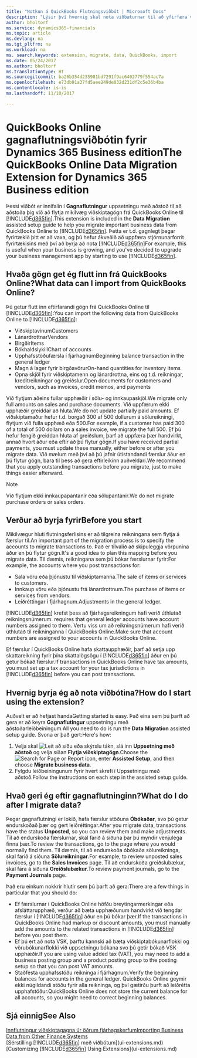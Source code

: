 ```yaml
---
title: "Notkun á QuickBooks Flutningsviðbót | Microsoft Docs"
description: "Lýsir því hvernig skal nota viðbæturnar til að yfirfæra viðskiptamenn, lánardrottna, vörur og reikninga frá QuickBooks Online í Dynamics 365."
author: bholtorf
ms.service: dynamics365-financials
ms.topic: article
ms.devlang: na
ms.tgt_pltfrm: na
ms.workload: na
ms. search.keywords: extension, migrate, data, QuickBooks, import
ms.date: 05/24/2017
ms.author: bholtorf
ms.translationtype: HT
ms.sourcegitcommit: ba26b354d235981bd7291f9ac6402779f554ac7a
ms.openlocfilehash: e73db91a37fd5aee249de032d231df2c5e36b4ba
ms.contentlocale: is-is
ms.lasthandoff: 11/10/2017

---
```


# <a name="the-quickbooks-online-data-migration-extension-for-dynamics-365-business-edition"></a><span data-ttu-id="10140-103">QuickBooks Online gagnaflutningsviðbótin fyrir Dynamics 365 Business edition</span><span class="sxs-lookup"><span data-stu-id="10140-103">The QuickBooks Online Data Migration Extension for Dynamics 365 Business edition</span></span>
<span data-ttu-id="10140-104">Þessi viðbót er innifalin í **Gagnaflutningur** uppsetningu með aðstoð til að aðstoða þig við að flytja mikilvæg viðskiptagögn frá QuickBooks Online til [!INCLUDE[d365fin](includes/d365fin_md.md)].</span><span class="sxs-lookup"><span data-stu-id="10140-104">This extension is included in the **Data Migration** assisted setup guide to help you migrate important business data from QuickBooks Online to [!INCLUDE[d365fin](includes/d365fin_md.md)].</span></span> <span data-ttu-id="10140-105">Þetta er t.d. gagnlegt þegar fyrirtækið þitt er að vaxa, og þú hefur ákveðið að uppfæra stjórnunarforrit fyrirtækisins með því að byrja að nota [!INCLUDE[d365fin](includes/d365fin_md.md)]</span><span class="sxs-lookup"><span data-stu-id="10140-105">For example, this is useful when your business is growing, and you've decided to upgrade your business management app by starting to use [!INCLUDE[d365fin](includes/d365fin_md.md)].</span></span>

## <a name="what-data-can-i-import-from-quickbooks-online"></a><span data-ttu-id="10140-106">Hvaða gögn get ég flutt inn frá QuickBooks Online?</span><span class="sxs-lookup"><span data-stu-id="10140-106">What data can I import from QuickBooks Online?</span></span>
<span data-ttu-id="10140-107">Þú getur flutt inn eftirfarandi gögn frá QuickBooks Online til [!INCLUDE[d365fin](includes/d365fin_md.md)]:</span><span class="sxs-lookup"><span data-stu-id="10140-107">You can import the following data from QuickBooks Online to [!INCLUDE[d365fin](includes/d365fin_md.md)]:</span></span>  

* <span data-ttu-id="10140-108">Viðskiptavinum</span><span class="sxs-lookup"><span data-stu-id="10140-108">Customers</span></span>
* <span data-ttu-id="10140-109">Lánardrottnar</span><span class="sxs-lookup"><span data-stu-id="10140-109">Vendors</span></span>
* <span data-ttu-id="10140-110">Birgðir</span><span class="sxs-lookup"><span data-stu-id="10140-110">Items</span></span>
* <span data-ttu-id="10140-111">Bókhaldslykill</span><span class="sxs-lookup"><span data-stu-id="10140-111">Chart of accounts</span></span>
* <span data-ttu-id="10140-112">Upphafsstöðufærsla í fjárhagnum</span><span class="sxs-lookup"><span data-stu-id="10140-112">Beginning balance transaction in the general ledger</span></span>
* <span data-ttu-id="10140-113">Magn á lager fyrir birgðavörur</span><span class="sxs-lookup"><span data-stu-id="10140-113">On-hand quantities for inventory items</span></span>
* <span data-ttu-id="10140-114">Opna skjöl fyrir viðskiptamenn og lánardrottna, eins og t.d. reikningar, kreditreikningar og greiðslur.</span><span class="sxs-lookup"><span data-stu-id="10140-114">Open documents for customers and vendors, such as invoices, credit memos, and payments</span></span>

<span data-ttu-id="10140-115">Við flytjum aðeins fullar upphæðir í sölu- og innkaupaskjöl.</span><span class="sxs-lookup"><span data-stu-id="10140-115">We migrate only full amounts on sales and purchase documents.</span></span> <span data-ttu-id="10140-116">Við uppfærum ekki upphæðir greiddar að hluta.</span><span class="sxs-lookup"><span data-stu-id="10140-116">We do not update partially paid amounts.</span></span> <span data-ttu-id="10140-117">Ef viðskiptamaður hefur t.d. borgað 300 af 500 dollurum á sölureikningi, flytjum við fulla upphæð eða 500.</span><span class="sxs-lookup"><span data-stu-id="10140-117">For example, if a customer has paid 300 of a total of 500 dollars on a sales invoice, we migrate the full 500.</span></span> <span data-ttu-id="10140-118">Ef þú hefur fengið greiddan hluta af greiðslum, þarf að uppfæra þær handvirkt, annað hvort áður eða eftir að þú flytur gögn.</span><span class="sxs-lookup"><span data-stu-id="10140-118">If you have received partial payments, you must update these manually, either before or after you migrate data.</span></span> <span data-ttu-id="10140-119">Við mælum með því að þú jafnir útistandandi færslur áður en þú flytur gögn, bara til þess að gera eftirleikinn auðveldari.</span><span class="sxs-lookup"><span data-stu-id="10140-119">We recommend that you apply outstanding transactions before you migrate, just to make things easier afterward.</span></span>

> [!NOTE]  
>   <span data-ttu-id="10140-120">Við flytjum ekki innkaupapantanir eða sölupantanir.</span><span class="sxs-lookup"><span data-stu-id="10140-120">We do not migrate purchase orders or sales orders.</span></span>

## <a name="before-you-start"></a><span data-ttu-id="10140-121">Verður að byrja fyrir</span><span class="sxs-lookup"><span data-stu-id="10140-121">Before you start</span></span>
<span data-ttu-id="10140-122">Mikilvægur hluti flutningsferlisins er að tilgreina reikningana sem flytja á færslur til.</span><span class="sxs-lookup"><span data-stu-id="10140-122">An important part of the migration process is to specify the accounts to migrate transactions to.</span></span> <span data-ttu-id="10140-123">Það er tilvalið að skipuleggja vörpunina áður en þú flytur gögn.</span><span class="sxs-lookup"><span data-stu-id="10140-123">It's a good idea to plan this mapping before you migrate data.</span></span> <span data-ttu-id="10140-124">Til dæmis, reikningana sem þú bókar færslurnar fyrir:</span><span class="sxs-lookup"><span data-stu-id="10140-124">For example, the accounts where you post transactions for:</span></span>  

* <span data-ttu-id="10140-125">Sala vöru eða þjónustu til viðskiptamanna.</span><span class="sxs-lookup"><span data-stu-id="10140-125">The sale of items or services to customers.</span></span>
* <span data-ttu-id="10140-126">Innkaup vöru eða þjónustu frá lánardrottnum.</span><span class="sxs-lookup"><span data-stu-id="10140-126">The purchase of items or services from vendors.</span></span>  
* <span data-ttu-id="10140-127">Leiðréttingar í fjárhagnum.</span><span class="sxs-lookup"><span data-stu-id="10140-127">Adjustments in the general ledger.</span></span>  

[!INCLUDE[d365fin](includes/d365fin_md.md)]<span data-ttu-id="10140-128"> krefst þess að fjárhagsreikningum hafi verið úthlutað reikningsnúmerum.</span><span class="sxs-lookup"><span data-stu-id="10140-128"> requires that general ledger accounts have account numbers assigned to them.</span></span> <span data-ttu-id="10140-129">Vertu viss um að reikningsnúmerum hafi verið úthlutað til reikninganna í QuickBooks Online.</span><span class="sxs-lookup"><span data-stu-id="10140-129">Make sure that account numbers are assigned to your accounts in QuickBooks Online.</span></span>

<span data-ttu-id="10140-130">Ef færslur í QuickBooks Online hafa skattaupphæðir, þarf að setja upp skattareikning fyrir þína skattalögsögu í [!INCLUDE[d365fin](includes/d365fin_md.md)] áður en þú getur bókað færslur.</span><span class="sxs-lookup"><span data-stu-id="10140-130">If transactions in QuickBooks Online have tax amounts, you must set up a tax account for your tax jurisdictions in [!INCLUDE[d365fin](includes/d365fin_md.md)] before you can post transactions.</span></span>

## <a name="how-do-i-start-using-the-extension"></a><span data-ttu-id="10140-131">Hvernig byrja ég að nota viðbótina?</span><span class="sxs-lookup"><span data-stu-id="10140-131">How do I start using the extension?</span></span>
<span data-ttu-id="10140-132">Auðvelt er að hefjast handa</span><span class="sxs-lookup"><span data-stu-id="10140-132">Getting started is easy.</span></span> <span data-ttu-id="10140-133">Það eina sem þú þarft að gera er að keyra **Gagnaflutingur** uppsetningu með aðstoðarleiðbeiningum.</span><span class="sxs-lookup"><span data-stu-id="10140-133">All you need to do is run the **Data Migration** assisted setup guide.</span></span> <span data-ttu-id="10140-134">Svona er það gert:</span><span class="sxs-lookup"><span data-stu-id="10140-134">Here's how:</span></span>

1. <span data-ttu-id="10140-135">Velja skal ![Leit að síðu eða skýrslu](media/ui-search/search_small.png "Leit að síðu eða skýrslu táknið") tákn, slá inn **Uppsetning með aðstoð** og velja síðan **Flytja viðskiptagögn**.</span><span class="sxs-lookup"><span data-stu-id="10140-135">Choose the ![Search for Page or Report](media/ui-search/search_small.png "Search for Page or Report icon") icon, enter **Assisted Setup**, and then choose **Migrate business data**.</span></span>
2. <span data-ttu-id="10140-136">Fylgdu leiðbeiningunum fyrir hvert skrefi í Uppsetningu með aðstoð.</span><span class="sxs-lookup"><span data-stu-id="10140-136">Follow the instructions on each step in the assisted setup guide.</span></span>

## <a name="what-do-i-do-after-i-migrate-data"></a><span data-ttu-id="10140-137">Hvað geri ég eftir gagnaflutninginn?</span><span class="sxs-lookup"><span data-stu-id="10140-137">What do I do after I migrate data?</span></span>
<span data-ttu-id="10140-138">Þegar gagnaflutningi er lokið, hafa færslur stöðuna **Óbókaðar**, svo þú getur endurskoðað þær og gert leiðréttingar.</span><span class="sxs-lookup"><span data-stu-id="10140-138">After you migrate data, transactions have the status **Unposted**, so you can review them and make adjustments.</span></span> <span data-ttu-id="10140-139">Til að endurskoða færslurnar, skal farið á síðuna þar þú myndir venjulega finna þær.</span><span class="sxs-lookup"><span data-stu-id="10140-139">To review the transactions, go to the page where you would normally find them.</span></span> <span data-ttu-id="10140-140">Til dæmis, til að endurskoða óbókaða sölureikninga, skal farið á síðuna **Sölureikningar**.</span><span class="sxs-lookup"><span data-stu-id="10140-140">For example, to review unposted sales invoices, go to the **Sales Invoices** page.</span></span> <span data-ttu-id="10140-141">Til að endurskoða greiðslubækur, skal fara á síðuna **Greiðslubækur**.</span><span class="sxs-lookup"><span data-stu-id="10140-141">To review payment journals, go to the **Payment Journals** page.</span></span>   

<span data-ttu-id="10140-142">Það eru einkum nokkrir hlutir sem þú þarft að gera:</span><span class="sxs-lookup"><span data-stu-id="10140-142">There are a few things in particular that you should do:</span></span>

* <span data-ttu-id="10140-143">Ef færslurnar í QuickBooks Online höfðu breytingarmerkingar eða afsláttarupphæð, verður að bæta upphæðunum handvirkt við tengdar færslur í [!INCLUDE[d365fin](includes/d365fin_md.md)] áður en þú bókar þær.</span><span class="sxs-lookup"><span data-stu-id="10140-143">If the transactions in QuickBooks Online had markup or discount amounts, you must manually add the amounts to the related transactions in [!INCLUDE[d365fin](includes/d365fin_md.md)] before you post them.</span></span>
* <span data-ttu-id="10140-144">Ef þú ert að nota VSK, þarftu kannski að bæta viðskiptabókunarflokki og vörubókunarflokki við uppsetningu bókana svo þú getir bókað VSK upphæðir.</span><span class="sxs-lookup"><span data-stu-id="10140-144">If you are using value added tax (VAT), you may need to add a business posting group and a product posting group to the posting setup so that you can post VAT amounts.</span></span>
* <span data-ttu-id="10140-145">Staðfesta upphafsstöðu reikninga í fjárhagnum.</span><span class="sxs-lookup"><span data-stu-id="10140-145">Verify the beginning balances for accounts in the general ledger.</span></span> <span data-ttu-id="10140-146">QuickBooks Online geymir ekki núgildandi stöðu fyrir alla reikninga, og því gætirðu þurft að leiðrétta upphafstöður.</span><span class="sxs-lookup"><span data-stu-id="10140-146">QuickBooks Online does not store the current balance for all accounts, so you might need to correct beginning balances.</span></span>

## <a name="see-also"></a><span data-ttu-id="10140-147">Sjá einnig</span><span class="sxs-lookup"><span data-stu-id="10140-147">See Also</span></span>
[<span data-ttu-id="10140-148">Innflutningur viðskiptagagna úr öðrum fjárhagskerfum</span><span class="sxs-lookup"><span data-stu-id="10140-148">Importing Business Data from Other Finance Systems</span></span>](upload-data.md)  
<span data-ttu-id="10140-149">[Sérstilling [!INCLUDE[d365fin](includes/d365fin_md.md)] með viðbótum](ui-extensions.md)</span><span class="sxs-lookup"><span data-stu-id="10140-149">[Customizing [!INCLUDE[d365fin](includes/d365fin_md.md)] Using Extensions](ui-extensions.md)</span></span>  

